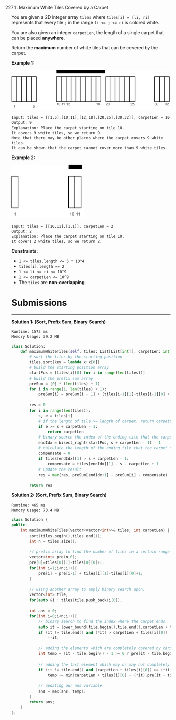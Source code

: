 2271. Maximum White Tiles Covered by a Carpet

You are given a 2D integer array `tiles` where `tiles[i] = [li, ri]` represents that every tile `j` in the range `li <= j <= ri` is colored white.

You are also given an integer `carpetLen`, the length of a single carpet that can be placed **anywhere**.

Return the **maximum** number of white tiles that can be covered by the carpet.

 

**Example 1:**

![2371_example1drawio3.png](img/2371_example1drawio3.png)
```
Input: tiles = [[1,5],[10,11],[12,18],[20,25],[30,32]], carpetLen = 10
Output: 9
Explanation: Place the carpet starting on tile 10. 
It covers 9 white tiles, so we return 9.
Note that there may be other places where the carpet covers 9 white tiles.
It can be shown that the carpet cannot cover more than 9 white tiles.
```

**Example 2:**

![2371_example2drawio.png](img/2371_example2drawio.png)
```
Input: tiles = [[10,11],[1,1]], carpetLen = 2
Output: 2
Explanation: Place the carpet starting on tile 10. 
It covers 2 white tiles, so we return 2.
```

**Constraints:**

* `1 <= tiles.length <= 5 * 10^4`
* `tiles[i].length == 2`
* `1 <= li <= ri <= 10^9`
* `1 <= carpetLen <= 10^9`
* The `tiles` are **non-overlapping**.

# Submissions
---
**Solution 1: (Sort, Prefix Sum, Binary Search)**
```
Runtime: 1572 ms
Memory Usage: 39.2 MB
```
```python
class Solution:
    def maximumWhiteTiles(self, tiles: List[List[int]], carpetLen: int) -> int:
        # sort the tiles by the starting position
        tiles.sort(key = lambda x:x[0])
        # build the starting position array
        startPos = [tiles[i][0] for i in range(len(tiles))]
        # build the prefix sum array
        preSum = [0] * (len(tiles) + 1)
        for i in range(1, len(tiles) + 1):
            preSum[i] = preSum[i - 1] + (tiles[i-1][1]-tiles[i-1][0] + 1)
        
        res = 0
        for i in range(len(tiles)):
            s, e = tiles[i]
            # if the length of tile >= length of carpet, return carpetLen
            if e >= s + carpetLen - 1:
                return carpetLen
            # binary search the index of the ending tile that the carpet can partially cover
            endIdx = bisect_right(startPos, s + carpetLen - 1) - 1
            # calculate the length of the ending tile that the carpet cannot cover 
            compensate = 0
            if tiles[endIdx][1] > s + carpetLen - 1:
                compensate = tiles[endIdx][1] - s - carpetLen + 1
            # update the result
            res = max(res, preSum[endIdx+1] - preSum[i] - compensate)
            
        return res
```

**Solution 2: (Sort, Prefix Sum, Binary Search)**
```
Runtime: 465 ms
Memory Usage: 73.4 MB
```
```c++
class Solution {
public:
    int maximumWhiteTiles(vector<vector<int>>& tiles, int carpetLen) {
        sort(tiles.begin(),tiles.end());
        int n = tiles.size();
        
        // prefix array to find the number of tiles in a certain range in constant time.
        vector<int> pre(n,0);
        pre[0]=tiles[0][1]-tiles[0][0]+1;       
        for(int i=1;i<n;i++){
            pre[i] = pre[i-1] + tiles[i][1]-tiles[i][0]+1;
        }
        
        // using another array to apply binary search upon.     
        vector<int> tile;
        for(auto &i : tiles)tile.push_back(i[0]);
        
        int ans = 0;
        for(int i=0;i<n;i++){
            // binary search to find the index where the carpet ends.
            auto it = lower_bound(tile.begin(),tile.end(),carpetLen + tiles[i][0]); 
            if (it != tile.end() and (*it) > carpetLen + tiles[i][0])
                --it;
            
            // adding the elements which are completely covered by carpet.          
            int temp = (it - tile.begin() - 1 >= 0 ? pre[it - tile.begin() - 1] : 0) - (i - 1 >= 0 ? pre[i - 1] : 0);
            
            // adding the last element which may or may not completely be covered by the carpet.
            if (it != tile.end() and (carpetLen + tiles[i][0]) >= (*it))
                temp += min(carpetLen + tiles[i][0] - (*it),pre[it - tile.begin()] - (it - tile.begin() - 1 >= 0 ? pre[it-tile.begin() - 1] : 0));
            
            // updating our ans variable            
            ans = max(ans, temp);
        }
        return ans;
    }
};
```
